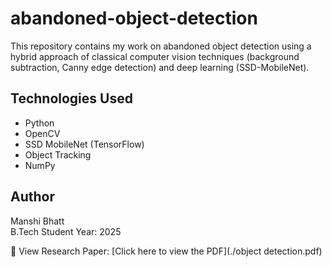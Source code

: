 # abandoned-object-detection

This repository contains my work on abandoned object detection using a hybrid approach of classical computer vision techniques (background subtraction, Canny edge detection) and deep learning (SSD-MobileNet).

## Technologies Used
- Python
- OpenCV
- SSD MobileNet (TensorFlow)
- Object Tracking
- NumPy

## Author
Manshi Bhatt  
B.Tech Student
Year: 2025

📄 View Research Paper: [Click here to view the PDF](./object detection.pdf)
